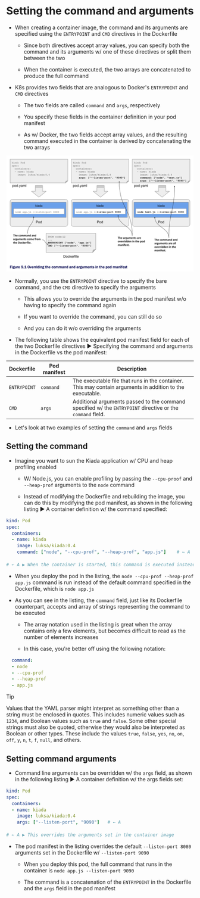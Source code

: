 # Setting the command and arguments

* When creating a container image, the command and its arguments are specified using the `ENTRYPOINT` and `CMD` directives in the Dockerfile

  * Since both directives accept array values, you can specify both the command and its arguments w/ one of these directives or split them between the two

  * When the container is executed, the two arrays are concatenated to produce the full command

* K8s provides two fields that are analogous to Docker's `ENTRYPOINT` and `CMD` directives

  * The two fields are called `command` and `args`, respectively

  * You specify these fields in the container definition in your pod manifest

  * As w/ Docker, the two fields accept array values, and the resulting command executed in the container is derived by concatenating the two arrays

![Fig. 1 Overriding the command and arguments in the pod manifest](../../../../../../img/kubernetes-in-action.demo/chpt09/section01/set-command-args-and-env-vars/set-command-and-args/diag01.png)

* Normally, you use the `ENTRYPOINT` directive to specify the bare command, and the `CMD` directive to specify the arguments

  * This allows you to override the arguments in the pod manifest w/o having to specify the command again

  * If you want to override the command, you can still do so

  * And you can do it w/o overriding the arguments

* The following table shows the equivalent pod manifest field for each of the two Dockerfile directives ▶︎ Specifying the command and arguments in the Dockerfile vs the pod manifest:

| **Dockerfile** | **Pod manifest** | **Description**                                                                                            |
|----------------|------------------|------------------------------------------------------------------------------------------------------------|
| `ENTRYPOINT`   | `command`        | The executable file that runs in the container. This may contain arguments in addition to the executable.  |
| `CMD`          | `args`           | Additional arguments passed to the command specified w/ the `ENTRYPOINT` directive or the `command` field. |

* Let's look at two examples of setting the `command` and `args` fields

## Setting the command

* Imagine you want to sun the Kiada application w/ CPU and heap profiling enabled

  * W/ Node.js, you can enable profiling by passing the `--cpu-proof` and `--heap-prof` arguments to the `node` command

  * Instead of modifying the Dockerfile and rebuilding the image, you can do this by modifying the pod manifest, as shown in the following listing ▶︎ A container definition w/ the command specified:

```yaml
kind: Pod
spec:
  containers:
  - name: kiada
    image: luksa/kiada:0.4
    command: ["node", "--cpu-prof", "--heap-prof", "app.js"]    # ← A

# ← A ▶︎ When the container is started, this command is executed instead of the one defined in the container image
```

* When you deploy the pod in the listing, the `node --cpu-prof --heap-prof app.js` command is run instead of the default command specified in the Dockerfile, which is `node app.js`

* As you can see in the listing, the `command` field, just like its Dockerfile counterpart, accepts and array of strings representing the command to be executed

  * The array notation used in the listing is great when the array contains only a few elements, but becomes difficult to read as the number of elements increases

  * In this case, you're better off using the following notation:

```yaml
  command:
  - node
  - --cpu-prof
  - --heap-prof
  - app.js
```

> [!TIP]
> 
> Values that the YAML parser might interpret as something other than a string must be enclosed in quotes. This includes numeric values such as `1234`, and Boolean values such as `true` and `false`. Some other special strings must also be quoted, otherwise they would also be interpreted as Boolean or other types. These include the values `true`, `false`, `yes`, `no`, `on`, `off`, `y`, `n`, `t`, `f`, `null`, and others.

## Setting command arguments

* Command line arguments can be overridden w/ the `args` field, as shown in the following listing ▶︎ A container definition w/ the args fields set:

```yaml
kind: Pod
spec:
  containers:
  - name: kiada
    image: luksa/kiada:0.4
    args: ["--listen-port", "9090"]   # ← A

# ← A ▶︎ This overrides the arguments set in the container image
```

* The pod manifest in the listing overrides the default `--listen-port 8080` arguments set in the Dockerfile w/ `--listen-port 9090`

  * When you deploy this pod, the full command that runs in the container is `node app.js --listen-port 9090`

  * The command is a concatenation of the `ENTRYPOINT` in the Dockerfile and the `args` field in the pod manifest
